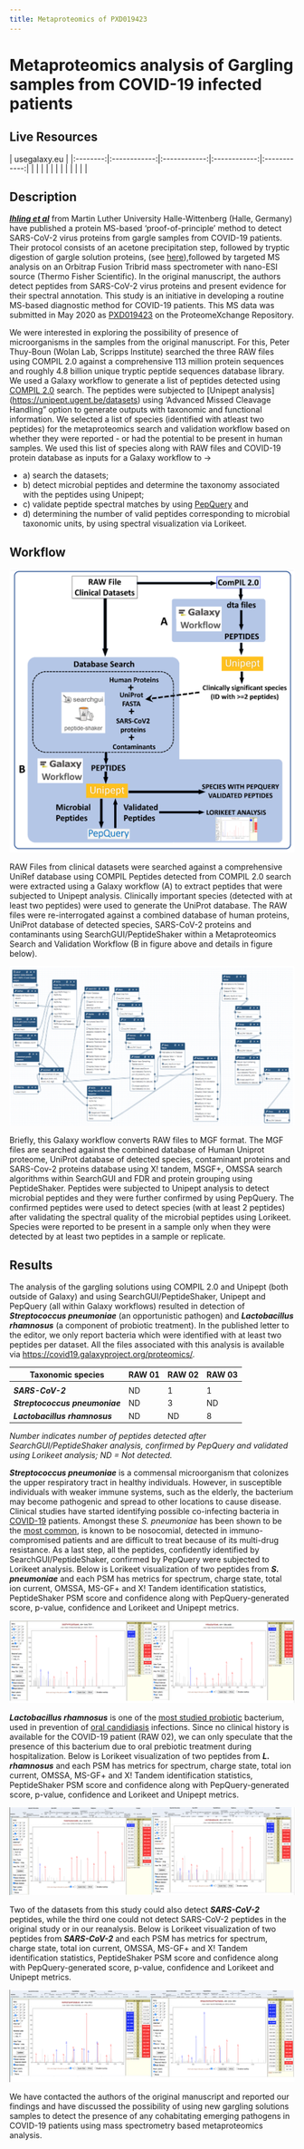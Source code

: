 ```yaml
---
title: Metaproteomics of PXD019423
---
```


# Metaproteomics analysis of Gargling samples from COVID-19 infected patients

## Live Resources

| usegalaxy.eu |
|:--------:|:------------:|:------------:|:------------:|:------------:|
| <FlatShield label="data library" message="view" href="https://usegalaxy.eu/library/list#folders/F61b36ed9cec77ec5" alt="Raw data from data library" /> |
| <FlatShield label="Input data" message="view" href="https://usegalaxy.eu/u/galaxyp/h/pr-2020-00822a-inputs-for-pxd019423-metaproteomics-search-12052020" alt="Raw data plus auxillary data" /> |
| <FlatShield label="ComPIL2.0 Analysis" message="view" href="https://usegalaxy.eu/u/galaxyp/h/pr-2020-00822a-pxd019423-compil-20-analysis" alt="ComPIL2.0 Analysis" /> |
| <FlatShield label="Result history" message="view" href="https://usegalaxy.eu/u/galaxyp/h/pr-2020-00822a-outputs-pxd019423-metaproteomics-search-12052020
" alt="Galaxy history" /> |
| <FlatShield label="workflow" message="run" href="https://usegalaxy.eu/u/galaxyp/w/pr-2020-00822a-pxd019423metaproteomics-workflow-12052020" alt="Galaxy workflow" /> |
| <FlatShield label="ComPIL2.0_output_processing_workflow" message="run" href="https://usegalaxy.eu/u/galaxyp/w/pr-2020-00822a-compil-20-output-processing-to-distinct-peptides-pxd019423---17-columns" alt="ComPIL2.0_output_processing_workflow" /> |


## Description

[**_Ihling et al_**](https://pubs.acs.org/doi/10.1021/acs.jproteome.0c00280)  from Martin Luther University Halle-Wittenberg (Halle, Germany) have published a protein MS-based ‘proof-of-principle’ method to detect SARS-CoV-2 virus proteins from gargle samples from COVID-19 patients. Their protocol consists of an acetone precipitation step, followed by tryptic digestion of gargle solution proteins, (see [here](../PXD018682/)),followed by targeted MS analysis on an Orbitrap Fusion Tribrid mass spectrometer with nano-ESI source (Thermo Fisher Scientific). In the original manuscript, the authors detect peptides from SARS-CoV-2 virus proteins and present evidence for their spectral annotation. This study is an initiative in developing a routine MS-based diagnostic method for COVID-19 patients. This MS data was submitted in May 2020 as [PXD019423](http://dx.doi.org/10.6019/PXD019423) on the ProteomeXchange Repository.

We were interested in exploring the possibility of presence of microorganisms in the samples from the original manuscript. For this, Peter Thuy-Boun (Wolan Lab, Scripps Institute) searched the three RAW files using COMPIL 2.0 against a comprehensive 113 million protein sequences and roughly 4.8 billion unique tryptic peptide sequences database library. We used a Galaxy workflow to generate a list of peptides detected using [COMPIL 2.0](https://pubs.acs.org/doi/10.1021/acs.jproteome.8b00722) search. The peptides were subjected to [Unipept analysis] (https://unipept.ugent.be/datasets) using ‘Advanced Missed Cleavage Handling” option to generate outputs with taxonomic and functional information. We selected a list of species (identified with atleast two peptides) for the metaproteomics search and validation workflow based on whether they were reported - or had the potential to be present in human samples. We used this list of species along with RAW files and COVID-19 protein database as inputs for a Galaxy workflow to ->
- a) search the datasets; 
- b) detect microbial peptides and determine the taxonomy associated with the peptides using Unipept; 
- c) validate peptide spectral matches by using [PepQuery](https://genome.cshlp.org/content/29/3/485.full) and 
- d) determining the number of valid peptides corresponding to microbial taxonomic units, by using spectral visualization via Lorikeet.


## Workflow


![](./img/wf1.png)

RAW Files from clinical datasets were searched against a comprehensive UniRef database using COMPIL Peptides detected from COMPIL 2.0 search were extracted using a Galaxy workflow (A) to extract peptides that were subjected to Unipept analysis. Clinically important species (detected with at least two peptides) were used to generate the UniProt database. The RAW files were re-interrogated against a combined database of human proteins, UniProt database of detected species, SARS-CoV-2 proteins and contaminants using SearchGUI/PeptideShaker within a Metaproteomics Search and Validation Workflow (B in figure above and details in figure below).   

![](./img/wf2.png)

Briefly, this Galaxy workflow converts RAW files to MGF format. The MGF files are searched against the combined database of Human Uniprot proteome, UniProt database of detected species, contaminant proteins and SARS-Cov-2 proteins database using X! tandem, MSGF+, OMSSA search algorithms within SearchGUI and FDR and protein grouping using PeptideShaker. Peptides were subjected to Unipept analysis to detect microbial peptides and they were further confirmed by using PepQuery. The confirmed peptides were used to detect species (with at least 2 peptides) after validating the spectral quality of the microbial peptides using Lorikeet. Species were reported to be present in a sample only when they were detected by at least two peptides in a sample or replicate.



## Results
The analysis of the gargling solutions using COMPIL 2.0 and Unipept (both outside of Galaxy) and using SearchGUI/PeptideShaker, Unipept and PepQuery (all within Galaxy workflows) resulted in detection of **_Streptococcus pneumoniae_** (an opportunistic pathogen) and **_Lactobacillus rhamnosus_** (a component of probiotic treatment). In the published letter to the editor, we only report bacteria which were identified with at least two peptides per dataset.
All the files associated with this analysis is available via https://covid19.galaxyproject.org/proteomics/.


| Taxonomic species        | RAW 01 | RAW 02 | RAW 03 |
|--------------------------|--------|--------|--------|
|                          |        |        |        |
| **_SARS-CoV-2_**               |   ND   |    1   |    1   |
| **_Streptococcus pneumoniae_** |   ND   |    3   |   ND   |
| **_Lactobacillus rhamnosus_**  |   ND   |   ND   |    8   |

*Number indicates number of peptides detected after SearchGUI/PeptideShaker analysis, confirmed by PepQuery and validated using Lorikeet analysis; ND = Not detected.*




 **_Streptococcus pneumoniae_** is a commensal microorganism that colonizes the upper respiratory tract in healthy individuals. However, in susceptible individuals with weaker immune systems, such as the elderly, the bacterium may become pathogenic and spread to other locations to cause disease. Clinical studies have started identifying possible co-infecting bacteria in [COVID-19](https://pubmed.ncbi.nlm.nih.gov/32408156/) patients. Amongst these *S. pneumoniae* has been shown to be the [most common](https://www.ncbi.nlm.nih.gov/pmc/articles/PMC7245213/), is known to be nosocomial, detected in immuno-compromised patients and are difficult to treat because of its multi-drug resistance.
As a last step, all the peptides, confidently identified by SearchGUI/PeptideShaker, confirmed by PepQuery were subjected to Lorikeet analysis. Below is Lorikeet visualization of two peptides from **_S. pneumoniae_** and each PSM has metrics for spectrum, charge state, total ion current, OMSSA, MS-GF+ and X! Tandem identification statistics, PeptideShaker PSM score and confidence along with PepQuery-generated score, p-value, confidence and Lorikeet and Unipept metrics.


![](./img/SP.png)



**_Lactobacillus rhamnosus_** is one of the [most studied probiotic](https://onlinelibrary.wiley.com/doi/abs/10.1111/j.1601-0825.2007.01386.x) bacterium, used in prevention of [oral candidiasis](https://doi.org/10.1177/154405910708600204) infections. Since no clinical history is available for the COVID-19 patient (RAW 02), we can only speculate that the presence of this bacterium due to oral prebiotic treatment during hospitalization.  Below is Lorikeet visualization of two peptides from **_L. rhamnosus_** and each PSM has metrics for spectrum, charge state, total ion current, OMSSA, MS-GF+ and X! Tandem identification statistics, PeptideShaker PSM score and confidence along with PepQuery-generated score, p-value, confidence and Lorikeet and Unipept metrics.


![](./img/LR.png)



Two of the datasets from this study could also detect **_SARS-CoV-2_** peptides, while the third one could not detect SARS-CoV-2 peptides in the original study or in our reanalysis. Below is Lorikeet visualization of two peptides from **_SARS-CoV-2_** and each PSM has metrics for spectrum, charge state, total ion current, OMSSA, MS-GF+ and X! Tandem identification statistics, PeptideShaker PSM score and confidence along with PepQuery-generated score, p-value, confidence and Lorikeet and Unipept metrics.



![](./img/COV2.png)



We have contacted the authors of the original manuscript and reported our findings and have discussed the possibility of using new gargling solutions samples to detect the presence of any cohabitating emerging pathogens in COVID-19 patients using mass spectrometry based metaproteomics analysis.


